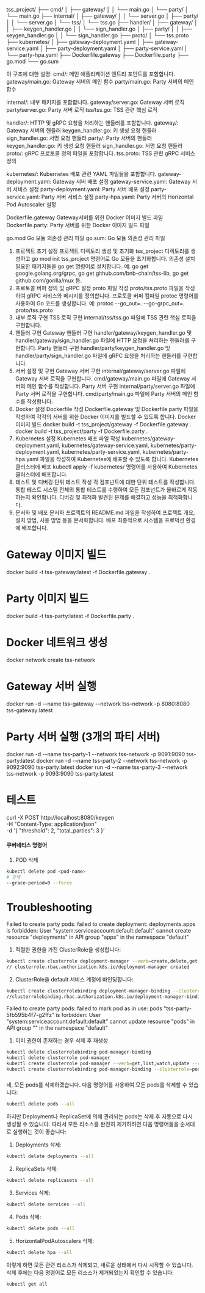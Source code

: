 tss_project/
├── cmd/
│   ├── gateway/
│   │   └── main.go
│   └── party/
│       └── main.go
├── internal/
│   ├── gateway/
│   │   └── server.go
│   ├── party/
│   │   └── server.go
│   └── tss/
│       └── tss.go
├── handler/
│   ├── gateway/
│   │   ├── keygen_handler.go
│   │   └── sign_handler.go
│   ├── party/
│   │   ├── keygen_handler.go
│   │   └── sign_handler.go
├── proto/
│   └── tss.proto
├── kubernetes/
│   ├── gateway-deployment.yaml
│   ├── gateway-service.yaml
│   ├── party-deployment.yaml
│   ├── party-service.yaml
│   └── party-hpa.yaml
├── Dockerfile.gateway
├── Dockerfile.party
├── go.mod
└── go.sum


이 구조에 대한 설명:
cmd/: 메인 애플리케이션 엔트리 포인트를 포함합니다.
    gateway/main.go: Gateway 서버의 메인 함수
    party/main.go: Party 서버의 메인 함수

internal/: 내부 패키지를 포함합니다.
    gateway/server.go: Gateway 서버 로직
    party/server.go: Party 서버 로직
    tss/tss.go: TSS 관련 핵심 로직

handler/: HTTP 및 gRPC 요청을 처리하는 핸들러를 포함합니다.
    gateway/: Gateway 서버의 핸들러
        keygen_handler.go: 키 생성 요청 핸들러
        sign_handler.go: 서명 요청 핸들러
    party/: Party 서버의 핸들러
        keygen_handler.go: 키 생성 요청 핸들러
        sign_handler.go: 서명 요청 핸들러
proto/: gRPC 프로토콜 정의 파일을 포함합니다.
    tss.proto: TSS 관련 gRPC 서비스 정의

kubernetes/: Kubernetes 배포 관련 YAML 파일들을 포함합니다.
    gateway-deployment.yaml: Gateway 서버 배포 설정
    gateway-service.yaml: Gateway 서버 서비스 설정
    party-deployment.yaml: Party 서버 배포 설정
    party-service.yaml: Party 서버 서비스 설정
    party-hpa.yaml: Party 서버의 Horizontal Pod Autoscaler 설정
    
Dockerfile.gateway  Gateway서버를 위한 Docker 이미지 빌드 파일
Dockerfile.party: Party 서버를 위한 Docker 이미지 빌드 파일

go.mod Go 모듈 의존성 관리 파일
go.sum: Go 모듈 의존성 관리 파일


1. 프로젝트 초기 설정
    프로젝트 디렉토리 생성 및 초기화
        tss_project 디렉토리를 생성하고 go mod init tss_project 명령어로 Go 모듈을 초기화합니다.
    의존성 설치
        필요한 패키지들을 go get 명령어로 설치합니다. 예: go get google.golang.org/grpc, go get github.com/bnb-chain/tss-lib, go get github.com/gorilla/mux 등.
2. 프로토콜 버퍼 정의 및 gRPC 설정
    proto 파일 작성
        proto/tss.proto 파일을 작성하여 gRPC 서비스와 메시지를 정의합니다.
    프로토콜 버퍼 컴파일
        protoc 명령어를 사용하여 Go 코드를 생성합니다. 예: protoc --go_out=. --go-grpc_out=. proto/tss.proto
3. 내부 로직 구현
    TSS 로직 구현
        internal/tss/tss.go 파일에 TSS 관련 핵심 로직을 구현합니다.
4. 핸들러 구현
    Gateway 핸들러 구현
        handler/gateway/keygen_handler.go 및 handler/gateway/sign_handler.go 파일에 HTTP 요청을 처리하는 핸들러를 구현합니다.
    Party 핸들러 구현
        handler/party/keygen_handler.go 및 handler/party/sign_handler.go 파일에 gRPC 요청을 처리하는 핸들러를 구현합니다.
5. 서버 설정 및 구현
    Gateway 서버 구현
        internal/gateway/server.go 파일에 Gateway 서버 로직을 구현합니다.
        cmd/gateway/main.go 파일에 Gateway 서버의 메인 함수를 작성합니다.
    Party 서버 구현
        internal/party/server.go 파일에 Party 서버 로직을 구현합니다.
        cmd/party/main.go 파일에 Party 서버의 메인 함수를 작성합니다.
6. Docker 설정
    Dockerfile 작성
        Dockerfile.gateway 및 Dockerfile.party 파일을 작성하여 각각의 서버를 위한 Docker 이미지를 빌드할 수 있도록 합니다.
    Docker 이미지 빌드
        docker build -t tss_project/gateway -f Dockerfile.gateway .
        docker build -t tss_project/party -f Dockerfile.party .
7. Kubernetes 설정
    Kubernetes 배포 파일 작성
        kubernetes/gateway-deployment.yaml, kubernetes/gateway-service.yaml, kubernetes/party-deployment.yaml, kubernetes/party-service.yaml, kubernetes/party-hpa.yaml 파일을 작성하여 Kubernetes에 배포할 수 있도록 합니다.
    Kubernetes 클러스터에 배포
        kubectl apply -f kubernetes/ 명령어를 사용하여 Kubernetes 클러스터에 배포합니다.
8. 테스트 및 디버깅
    단위 테스트 작성
        각 컴포넌트에 대한 단위 테스트를 작성합니다.
    통합 테스트
        시스템 전체의 통합 테스트를 수행하여 모든 컴포넌트가 올바르게 작동하는지 확인합니다.
    디버깅 및 최적화
        발견된 문제를 해결하고 성능을 최적화합니다.
9. 문서화 및 배포
    문서화
        프로젝트의 README.md 파일을 작성하여 프로젝트 개요, 설치 방법, 사용 방법 등을 문서화합니다.
    배포
        최종적으로 시스템을 프로덕션 환경에 배포합니다.


# Gateway 이미지 빌드
docker build -t tss-gateway:latest -f Dockerfile.gateway .

# Party 이미지 빌드
docker build -t tss-party:latest -f Dockerfile.party .

# Docker 네트워크 생성
docker network create tss-network

# Gateway 서버 실행
docker run -d --name tss-gateway --network tss-network -p 8080:8080 tss-gateway:latest

# Party 서버 실행 (3개의 파티 서버)
docker run -d --name tss-party-1 --network tss-network -p 9091:9090 tss-party:latest
docker run -d --name tss-party-2 --network tss-network -p 9092:9090 tss-party:latest
docker run -d --name tss-party-3 --network tss-network -p 9093:9090 tss-party:latest


# 테스트 
curl -X POST http://localhost:8080/keygen \
-H "Content-Type: application/json" \
-d '{
  "threshold": 2,
  "total_parties": 3
}'


#### 쿠버네티스 명령어

1. POD 삭제
```bash
kubectl delete pod <pod-name>
# 강제 
--grace-period=0 --force
```



# Troubleshooting

Failed to create party pods: failed to create deployment: deployments.apps is forbidden: User "system:serviceaccount:default:default" cannot create resource "deployments" in API group "apps" in the namespace "default"


1. 적절한 권한을 가진 ClusterRole을 생성합니다:
```bash
kubectl create clusterrole deployment-manager --verb=create,delete,get,list,update,watch --resource=deployments
// clusterrole.rbac.authorization.k8s.io/deployment-manager created
```


2.  ClusterRole을 default 서비스 계정에 바인딩합니다:
```bash
kubectl create clusterrolebinding deployment-manager-binding --clusterrole=deployment-manager --serviceaccount=default:default
//clusterrolebinding.rbac.authorization.k8s.io/deployment-manager-binding created
```



Failed to create party pods: failed to mark pod as in use: pods "tss-party-5fb595b4f7-g2ffz" is forbidden: User "system:serviceaccount:default:default" cannot update resource "pods" in API group "" in the namespace "default"

1. 이미 권한이 존재하는 경우 삭제 후 재생성
```bash
kubectl delete clusterrolebinding pod-manager-binding
kubectl delete clusterrole pod-manager
kubectl create clusterrole pod-manager --verb=get,list,watch,update --resource=pods
kubectl create clusterrolebinding pod-manager-binding --clusterrole=pod-manager --serviceaccount=default:default
```



### 

네, 모든 pods를 삭제하겠습니다. 다음 명령어를 사용하여 모든 pods를 삭제할 수 있습니다:

```bash
kubectl delete pods --all
```

하지만 Deployment나 ReplicaSet에 의해 관리되는 pods는 삭제 후 자동으로 다시 생성될 수 있습니다. 따라서 모든 리소스를 완전히 제거하려면 다음 명령어들을 순서대로 실행하는 것이 좋습니다:

1. Deployments 삭제:
```bash
kubectl delete deployments --all
```

2. ReplicaSets 삭제:
```bash
kubectl delete replicasets --all
```

3. Services 삭제:
```bash
kubectl delete services --all
```

4. Pods 삭제:
```bash
kubectl delete pods --all
```

5. HorizontalPodAutoscalers 삭제:
```bash
kubectl delete hpa --all
```

이렇게 하면 모든 관련 리소스가 삭제되고, 새로운 상태에서 다시 시작할 수 있습니다. 삭제 후에는 다음 명령어로 모든 리소스가 제거되었는지 확인할 수 있습니다:

```bash
kubectl get all
```
